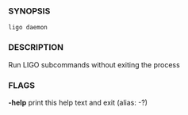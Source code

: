 
### SYNOPSIS
```
ligo daemon
```

### DESCRIPTION
Run LIGO subcommands without exiting the process

### FLAGS
**-help**
print this help text and exit (alias: -?)


